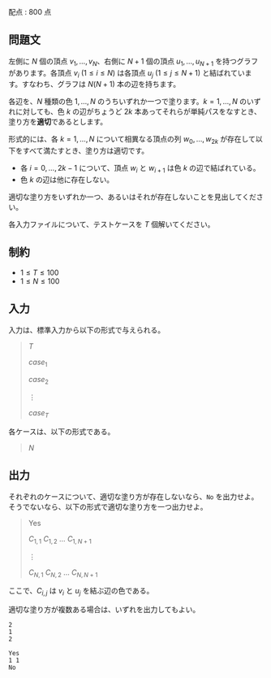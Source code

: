 配点 : $800$ 点

## 問題文

左側に $N$ 個の頂点 $v_1, \ldots, v_N$、右側に $N + 1$ 個の頂点 $u_1, \ldots, u_{N + 1}$ を持つグラフがあります。各頂点 $v_i$ ($1 \leq i \leq N$) は各頂点 $u_j$ ($1 \leq j \leq N + 1$) と結ばれています。すなわち、グラフは $N(N + 1)$ 本の辺を持ちます。

各辺を、$N$ 種類の色 $1, \ldots, N$ のうちいずれか一つで塗ります。$k = 1, \ldots, N$ のいずれに対しても、色 $k$ の辺がちょうど $2k$ 本あってそれらが単純パスをなすとき、塗り方を**適切**であるとします。

形式的には、各 $k = 1, \ldots, N$ について相異なる頂点の列 $w_0, \ldots, w_{2k}$ が存在して以下をすべて満たすとき、塗り方は適切です。

- 各 $i = 0, \ldots, 2k - 1$ について、頂点 $w_i$ と $w_{i + 1}$ は色 $k$ の辺で結ばれている。
- 色 $k$ の辺は他に存在しない。

適切な塗り方をいずれか一つ、あるいはそれが存在しないことを見出してください。

各入力ファイルについて、テストケースを $T$ 個解いてください。

## 制約

- $1 \leq T \leq 100$
- $1 \leq N \leq 100$

## 入力

入力は、標準入力から以下の形式で与えられる。

> $T$
> 
> $case_1$
> 
> $case_2$
> 
> $\vdots$
> 
> $case_T$

各ケースは、以下の形式である。

> $N$

## 出力

それぞれのケースについて、適切な塗り方が存在しないなら、`No` を出力せよ。そうでないなら、以下の形式で適切な塗り方を一つ出力せよ。

> Yes
> 
> $C_{1, 1}$ $C_{1, 2}$ $\ldots$ $C_{1, N + 1}$
> 
> $\vdots$
> 
> $C_{N, 1}$ $C_{N, 2}$ $\ldots$ $C_{N, N + 1}$

ここで、$C_{i, j}$ は $v_i$ と $u_j$ を結ぶ辺の色である。

適切な塗り方が複数ある場合は、いずれを出力してもよい。

```input1
2
1
2
```

```output1
Yes
1 1
No
```